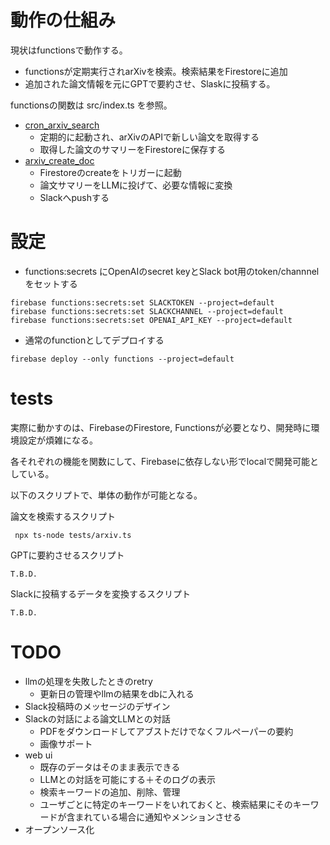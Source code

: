 

# 動作の仕組み

現状はfunctionsで動作する。

- functionsが定期実行されarXivを検索。検索結果をFirestoreに追加
- 追加された論文情報を元にGPTで要約させ、Slaskに投稿する。

functionsの関数は src/index.ts を参照。

- [cron_arxiv_search](./src/functions/arxiv/search.ts)
  - 定期的に起動され、arXivのAPIで新しい論文を取得する
  - 取得した論文のサマリーをFirestoreに保存する
- [arxiv_create_doc](./src/functions/arxiv/create_doc.ts)
  - Firestoreのcreateをトリガーに起動
  - 論文サマリーをLLMに投げて、必要な情報に変換
  - Slackへpushする

# 設定
- functions:secrets にOpenAIのsecret keyとSlack bot用のtoken/channnelをセットする
```
firebase functions:secrets:set SLACKTOKEN --project=default
firebase functions:secrets:set SLACKCHANNEL --project=default
firebase functions:secrets:set OPENAI_API_KEY --project=default
```

- 通常のfunctionとしてデプロイする
```
firebase deploy --only functions --project=default
```

# tests

実際に動かすのは、FirebaseのFirestore, Functionsが必要となり、開発時に環境設定が煩雑になる。

各それぞれの機能を関数にして、Firebaseに依存しない形でlocalで開発可能としている。

以下のスクリプトで、単体の動作が可能となる。

論文を検索するスクリプト

```
 npx ts-node tests/arxiv.ts
```

GPTに要約させるスクリプト

```
T.B.D.
```

Slackに投稿するデータを変換するスクリプト

```
T.B.D.
```

# TODO

- llmの処理を失敗したときのretry
  - 更新日の管理やllmの結果をdbに入れる
- Slack投稿時のメッセージのデザイン
- Slackの対話による論文LLMとの対話
  - PDFをダウンロードしてアブストだけでなくフルペーパーの要約
  - 画像サポート
- web ui
  - 既存のデータはそのまま表示できる
  - LLMとの対話を可能にする＋そのログの表示
  - 検索キーワードの追加、削除、管理
  - ユーザごとに特定のキーワードをいれておくと、検索結果にそのキーワードが含まれている場合に通知やメンションさせる
- オープンソース化

